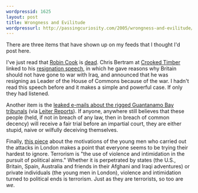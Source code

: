 ```yaml
---
wordpressid: 1625
layout: post
title: Wrongness and Evilitude
wordpressurl: http://passingcuriosity.com/2005/wrongness-and-evilitude/
---
```

There are three items that have shown up on my feeds that I thought I'd post here.

I've just read that <a href="http://www.robincook.org.uk/">Robin Cook</a> is <a href="http://news.bbc.co.uk/1/hi/uk/4127654.stm">dead</a>. Chris Bertram at <a href="http://crookedtimber.org/2005/08/06/robin-cook-is-dead/">Crooked Timber</a> linked to his <a href="http://www.robincook.org.uk/cook/rc_press.asp#article8">resignation speech</a>, in which he gave reasons why Britain should not have gone to war with Iraq, and announced that he was resigning as Leader of the House of Commons because of the war. I hadn't read this speech before and it makes a simple and powerful case. If only they had listened.

Another item is the <a href="http://www.abc.net.au/news/newsitems/200508/s1426797.htm">leaked e-mails about the rigged Guantanamo Bay tribunals</a> (via <a href="http://leiterreports.typepad.com/blog/2005/08/gitmo_terrorism_1.html">Leiter Reports</a>). If anyone, anywhere still believes that these people (held, if not in breach of any law, then in breach of common decency) will receive a fair trial before an impartial court, they are either stupid, naive or wilfully deceiving themselves.

Finally, <a href="http://www.chron.com/cs/CDA/printstory.mpl/editorial/outlook/3293645">this piece</a> about the motivations of the young men who carried out the attacks in London makes a point that everyone seems to be trying their hardest to ignore. Terrorism is "the use of violence and intimidation in the pursuit of political aims." Whether it is perpetrated by  states (the U.S., Britain, Spain, Australia and friends in their Afghani and Iraqi adventures) or private individuals (the young men in London), violence and intimidation turned to political ends is terrorism. Just as they are terrorists, so too are <span style="font-style: italic;">we</span>.
